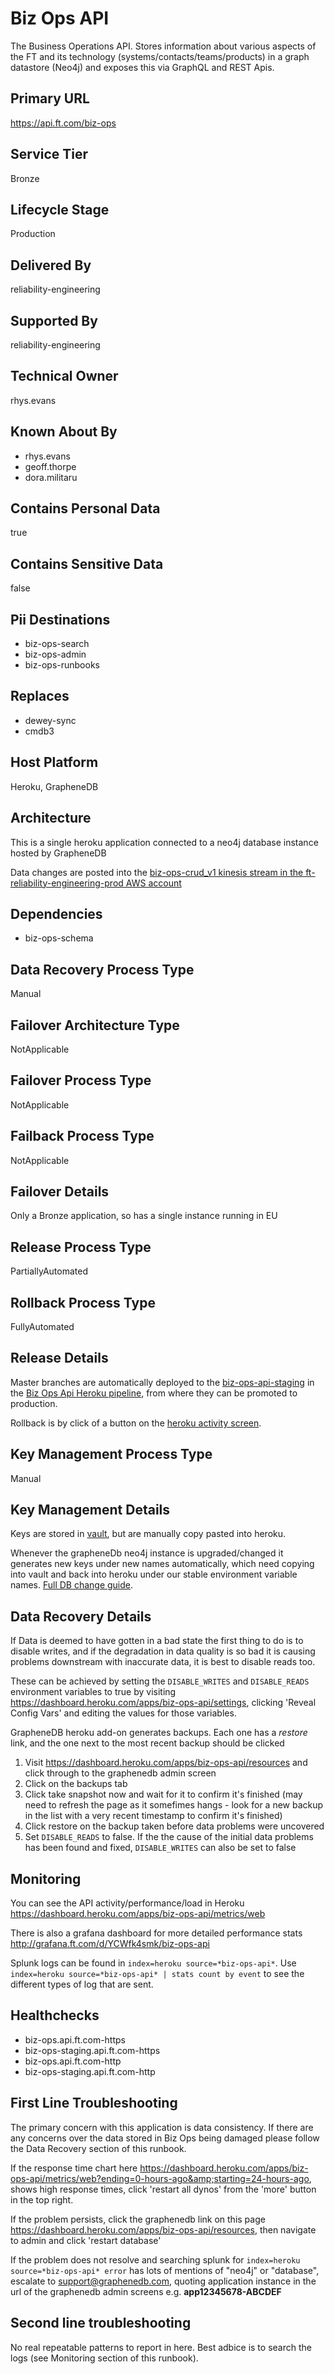 <!--
    Written in the format prescribed by https://github.com/Financial-Times/runbook.md.
    Any future edits should abide by this format.
-->

# Biz Ops API

The Business Operations API. Stores information about various aspects of the FT and its technology (systems/contacts/teams/products) in a graph datastore (Neo4j) and exposes this via GraphQL and REST Apis.

## Primary URL

https://api.ft.com/biz-ops

## Service Tier

Bronze

## Lifecycle Stage

Production

## Delivered By

reliability-engineering

## Supported By

reliability-engineering

## Technical Owner

rhys.evans

## Known About By

-   rhys.evans
-   geoff.thorpe
-   dora.militaru

## Contains Personal Data

true

## Contains Sensitive Data

false

## Pii Destinations

-   biz-ops-search
-   biz-ops-admin
-   biz-ops-runbooks

## Replaces

-   dewey-sync
-   cmdb3

## Host Platform

Heroku, GrapheneDB

## Architecture

This is a single heroku application connected to a neo4j database instance hosted by GrapheneDB

Data changes are posted into the [biz-ops-crud_v1 kinesis stream in the ft-reliability-engineering-prod AWS account](https://eu-west-1.console.aws.amazon.com/kinesis/home?region=eu-west-1#/streams/details?streamName=biz-ops-crud_v1&tab=details)

## Dependencies

-   biz-ops-schema

## Data Recovery Process Type

Manual

## Failover Architecture Type

NotApplicable

## Failover Process Type

NotApplicable

## Failback Process Type

NotApplicable

## Failover Details

Only a Bronze application, so has a single instance running in EU

## Release Process Type

PartiallyAutomated

## Rollback Process Type

FullyAutomated

## Release Details

Master branches are automatically deployed to the [biz-ops-api-staging](http://biz-ops-api-staging.herokuapp.com/__health) in the [Biz Ops Api Heroku pipeline](https://dashboard.heroku.com/pipelines/d5deb97d-5fa2-45f2-99fa-cd155328320d), from where they can be promoted to production.

Rollback is by click of a button on the [heroku activity screen](https://dashboard.heroku.com/apps/biz-ops-api/activity).

## Key Management Process Type

Manual

## Key Management Details

Keys are stored in [vault](https://vault.in.ft.com:8080/ui/vault/secrets/secret/list/teams/reliability-engineering/biz-ops-api/), but are manually copy pasted into heroku.

Whenever the grapheneDb neo4j instance is upgraded/changed it generates new keys under new names automatically, which need copying into vault and back into heroku under our stable environment variable names. [Full DB change guide](https://github.com/Financial-Times/biz-ops-api/blob/master/doc/db-upgrade.md).

## Data Recovery Details

If Data is deemed to have gotten in a bad state the first thing to do is to disable writes, and if the degradation in data quality is so bad it is causing problems downstream with inaccurate data, it is best to disable reads too.

These can be achieved by setting the `DISABLE_WRITES` and `DISABLE_READS` environment variables to true by visiting https://dashboard.heroku.com/apps/biz-ops-api/settings, clicking 'Reveal Config Vars' and editing the values for those variables.

GrapheneDB heroku add-on generates backups. Each one has a _restore_ link, and the one next to the most recent backup should be clicked

1. Visit https://dashboard.heroku.com/apps/biz-ops-api/resources and click through to the graphenedb admin screen
2. Click on the backups tab
3. Click take snapshot now and wait for it to confirm it's finished (may need to refresh the page as it somefimes hangs - look for a new backup in the list with a very recent timestamp to confirm it's finished)
4. Click restore on the backup taken before data problems were uncovered
5. Set `DISABLE_READS` to false. If the the cause of the initial data problems has been found and fixed, `DISABLE_WRITES` can also be set to false

## Monitoring

You can see the API activity/performance/load in Heroku https://dashboard.heroku.com/apps/biz-ops-api/metrics/web

There is also a grafana dashboard for more detailed performance stats http://grafana.ft.com/d/YCWfk4smk/biz-ops-api

Splunk logs can be found in `index=heroku source=*biz-ops-api*`. Use `index=heroku source=*biz-ops-api* | stats count by event` to see the different types of log that are sent.

## Healthchecks

-   biz-ops.api.ft.com-https
-   biz-ops-staging.api.ft.com-https
-   biz-ops.api.ft.com-http
-   biz-ops-staging.api.ft.com-http

## First Line Troubleshooting

The primary concern with this application is data consistency. If there are any concerns over the data stored in Biz Ops being damaged please follow the Data Recovery section of this runbook.

If the response time chart here https://dashboard.heroku.com/apps/biz-ops-api/metrics/web?ending=0-hours-ago&amp;starting=24-hours-ago, shows high response times, click 'restart all dynos' from the 'more' button in the top right.

If the problem persists, click the graphenedb link on this page https://dashboard.heroku.com/apps/biz-ops-api/resources, then navigate to admin and click 'restart database'

If the problem does not resolve and searching splunk for `index=heroku source=*biz-ops-api* error` has lots of mentions of "neo4j" or "database", escalate to support@graphenedb.com, quoting application instance in the url of the graphenedb admin screens e.g. **app12345678-ABCDEF**

## Second line troubleshooting

No real repeatable patterns to report in here. Best adbice is to search the logs (see Monitoring section of this runbook).

